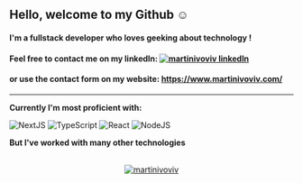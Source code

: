 ## Hello, welcome to my Github  :relaxed:
#### I'm a fullstack developer who loves geeking about technology ! 
#### Feel free to contact me on my linkedIn:  <a href="https://linkedin.com/in/martinivoviv" target="blank"><img align="top" src="https://img.shields.io/badge/-LinkedIn-0077B5?style=flat-square&logo=Linkedin&logoColor=white" alt="martinivoviv linkedIn" /></a>
#### or use the contact form on my website: <a href="https://www.martinivoviv.com/" target="blank">https://www.martinivoviv.com/</a>

---

**Currently I'm most proficient with:**
<div display="flex">
  <img src="https://img.shields.io/badge/Next-black?style=for-the-badge&logo=next.js&logoColor=white" alt="NextJS"/>
  <img src="https://img.shields.io/badge/typescript-%23007ACC.svg?style=for-the-badge&logo=typescript&logoColor=white" alt="TypeScript"/>
  <img src="https://img.shields.io/badge/react-%2320232a.svg?style=for-the-badge&logo=react&logoColor=%2361DAFB" alt="React"/>
  <img src="https://img.shields.io/badge/Node.js-43853D?style=for-the-badge&logo=node.js&logoColor=white" alt="NodeJS"/>
</div>

**But I've worked with many other technologies**



<br />
<!-- <p><img align="center" src="https://github-readme-streak-stats.herokuapp.com/?user=martinivoviv&" alt="martinivoviv" /></p> -->
<div align="center">
<a href="https://github.com/martinIvovIv">
  <img src="https://komarev.com/ghpvc/?username=martinivoviv&label=Profile%20views&color=0e75b6&style=flat" alt="martinivoviv" />
</a>
</div>
